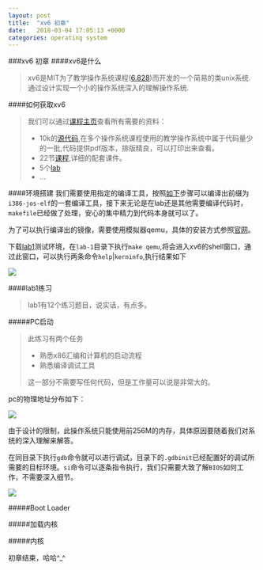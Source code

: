 ```yaml
---
layout: post
title:  "xv6 初章"
date:   2018-03-04 17:05:13 +0000
categories: operating system
---
```


###xv6 初章
####xv6是什么
>xv6是MIT为了教学操作系统课程([6.828](http://dspace.mit.edu/handle/1721.1/92292))而开发的一个简易的类unix系统. 通过设计实现一个小的操作系统深入的理解操作系统.

####如何获取xv6
>我们可以通过[课程主页](https://ocw.mit.edu/courses/electrical-engineering-and-computer-science/6-828-operating-system-engineering-fall-2012/index.htm)查看所有需要的资料：
>
> * 10k的[源代码](https://ocw.mit.edu/courses/electrical-engineering-and-computer-science/6-828-operating-system-engineering-fall-2012/lecture-notes-and-readings/MIT6_828F12_xv6-sourc-rev7.pdf),在多个操作系统课程使用的教学操作系统中属于代码量少的一批,代码提供pdf版本，排版精良，可以打印出来查看。
> * 22节[课程](https://ocw.mit.edu/courses/electrical-engineering-and-computer-science/6-828-operating-system-engineering-fall-2012/lecture-notes-and-readings/),详细的配套课件。
> * 5个[lab](https://ocw.mit.edu/courses/electrical-engineering-and-computer-science/6-828-operating-system-engineering-fall-2012/labs/)
> * ...

####环境搭建
我们需要使用指定的编译工具，按照[如下](https://ocw.mit.edu/courses/electrical-engineering-and-computer-science/6-828-operating-system-engineering-fall-2012/tools/)步骤可以编译出前缀为`i386-jos-elf`的一套编译工具，接下来无论是在lab还是其他需要编译代码时，`makefile`已经做了处理，安心的集中精力到代码本身就可以了。

为了可以执行编译出的镜像，需要使用模拟器qemu，具体的安装方式参照[官网](https://www.qemu.org/download/)。

下载[lab1](https://ocw.mit.edu/courses/electrical-engineering-and-computer-science/6-828-operating-system-engineering-fall-2012/labs/lab1.tar.gz)测试环境，在`lab-1`目录下执行`make qemu`,将会进入xv6的shell窗口，通过此窗口，可以执行两条命令`help`|`kerninfo`,执行结果如下

![](https://cl.ly/1y0O2N3K3I3d)

####lab1练习
> lab1有12个练习题目，说实话，有点多。

#####PC启动
> 此练习有两个任务
>
>  * 熟悉x86汇编和计算机的启动流程
>  * 熟悉编译调试工具
>
> 这一部分不需要写任何代码，但是工作量可以说是非常大的。

pc的物理地址分布如下：

![](https://cl.ly/2Y383Y471f0d)

由于设计的限制，此操作系统只能使用前256M的内存，具体原因要随着我们对系统的深入理解来解答。

在同目录下执行`gdb`命令就可以进行调试，目录下的`.gdbinit`已经配置好的调试所需要的目标环境。`si`命令可以逐条指令执行，我们只需要大致了解`BIOS`如何工作，不需要深入细节。

![](https://cl.ly/0U0E101G382G)

#####Boot Loader

#####加载内核

#####内核

初章结束，哈哈^_^

